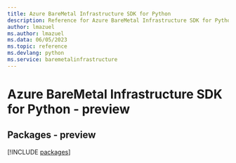 ```yaml
---
title: Azure BareMetal Infrastructure SDK for Python
description: Reference for Azure BareMetal Infrastructure SDK for Python
author: lmazuel
ms.author: lmazuel
ms.data: 06/05/2023
ms.topic: reference
ms.devlang: python
ms.service: baremetalinfrastructure
---
```

# Azure BareMetal Infrastructure SDK for Python - preview
## Packages - preview
[!INCLUDE [packages](baremetal-infrastructure-index.md)]